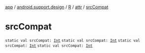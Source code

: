 [app](../../../index.md) / [android.support.design](../../index.md) / [R](../index.md) / [attr](index.md) / [srcCompat](.)

# srcCompat

`static val srcCompat: `[`Int`](https://kotlinlang.org/api/latest/jvm/stdlib/kotlin/-int/index.html)
`static val srcCompat: `[`Int`](https://kotlinlang.org/api/latest/jvm/stdlib/kotlin/-int/index.html)
`static val srcCompat: `[`Int`](https://kotlinlang.org/api/latest/jvm/stdlib/kotlin/-int/index.html)
`static val srcCompat: `[`Int`](https://kotlinlang.org/api/latest/jvm/stdlib/kotlin/-int/index.html)